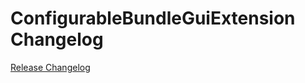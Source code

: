 # ConfigurableBundleGuiExtension Changelog

[Release Changelog](https://github.com/spryker/configurable-bundle-gui-extension/releases)
